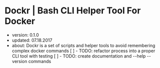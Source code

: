 # Dockr | Bash CLI Helper Tool For Docker #

- version: 0.1.0 
- updated: 07.18.2017
- about: Dockr is a set of scripts and helper tools to avoid remembering complex docker commands
[ ] - TODO: refactor process into a proper CLI tool with testing
[ ] - TODO: create documentation and --help --version commands
